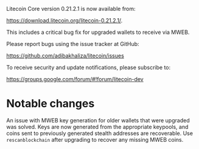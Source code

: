 Litecoin Core version 0.21.2.1 is now available from:

 <https://download.litecoin.org/litecoin-0.21.2.1/>.

This includes a critical bug fix for upgraded wallets to receive via MWEB.

Please report bugs using the issue tracker at GitHub:

  <https://github.com/adibakhaliza/litecoin/issues>

To receive security and update notifications, please subscribe to:

  <https://groups.google.com/forum/#!forum/litecoin-dev>

Notable changes
===============

An issue with MWEB key generation for older wallets that were upgraded was solved.
Keys are now generated from the appropriate keypools, and coins sent to previously generated stealth addresses are recoverable.
Use `rescanblockchain` after upgrading to recover any missing MWEB coins.

